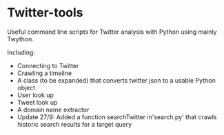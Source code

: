 # Twitter-tools
Useful command line scripts for Twitter analysis with Python using mainly Twython. 

Including: 
- Connecting to Twitter
- Crawling a timeline
- A class (to be expanded) that converts twitter json to a usable Python object
- User look up
- Tweet look up
- A domain name extractor
- Update 27/9: Added a function searchTwitter in'search.py' that crawls historic search results for a target query
